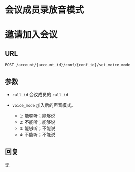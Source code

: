# 会议成员录放音模式

# 邀请加入会议

## URL

```
POST /account/{account_id}/conf/{conf_id}/set_voice_mode
```

## 参数

- `call_id` 会议成员的 `call_id`
- `voice_mode` 加入后的声音模式。

  - `1`: 能够听；能够说
  - `2`: 不能听；能够说
  - `3`: 能够听；不能说
  - `4`: 不能听；不能说

## 回复

无
